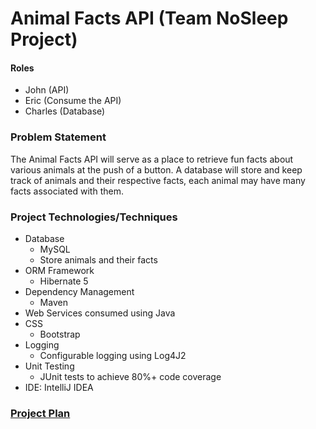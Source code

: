 # Animal Facts API (Team NoSleep Project) 
#### Roles
* John (API) 
* Eric (Consume the API)
* Charles (Database)

### Problem Statement

The Animal Facts API will serve as a place to retrieve fun facts about various animals at the push of a button. 
A database will store and keep track of animals and their respective facts, each animal may have many facts associated 
with them. 
 
### Project Technologies/Techniques 
* Database
  * MySQL
  * Store animals and their facts
* ORM Framework
  * Hibernate 5
* Dependency Management
  * Maven
* Web Services consumed using Java
* CSS 
  * Bootstrap
* Logging
  * Configurable logging using Log4J2
* Unit Testing
  * JUnit tests to achieve 80%+ code coverage 
* IDE: IntelliJ IDEA

### [Project Plan](ProjectPlan.md)
